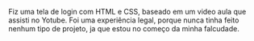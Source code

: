 Fiz uma tela de login com HTML e CSS, baseado em um video aula que assisti no Yotube.
Foi uma experiência legal, porque nunca tinha feito nenhum tipo de projeto, ja que estou no começo da minha falcudade.
